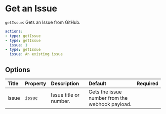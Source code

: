 # Get an Issue

`getIssue`: Gets an Issue from GitHub.



```yaml
actions:
- type: getIssue
- type: getIssue
  issue: 1
- type: getIssue
  issue: An existing issue
```

## Options

| Title | Property | Description | Default | Required |
| :---- | :--- | :---------- | :------ | :------- |
| Issue | `issue` | Issue title or number. | Gets the issue number from the webhook payload. |  |
